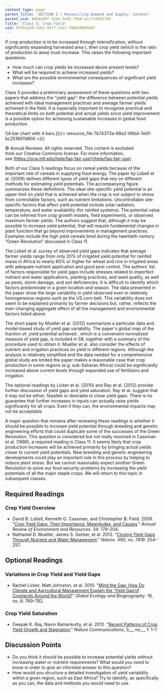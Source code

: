 ```yaml
---
content_type: page
parent_title: 'SECTION 3 | Reconciling Demand and Supply: Context'
parent_uid: 8dd4dd9f-324e-5e95-79e8-ecc7c04937d9
title: 'Class 5: Crop Yield'
uid: 8fb52a39-32b1-91f7-1e21-708a50b05b9f
---
```


If crop production is to be increased through intensification, without significantly expanding harvested area ), then crop yield (which is the ratio of production to area) must increase. This raises the following important questions:

*   How much can crop yields be increased above present levels?
*   What will be required to achieve increased yields?
*   What are the possible environmental consequences of significant yield increases?

Class 5 provides a preliminary assessment of these questions with two papers that address the “yield gap”: the difference between potential yields achieved with ideal management practices and average farmer yields achieved in the field. It is especially important to recognize practical and theoretical limits on both potential and actual yields since yield improvement is a possible option for achieving sustainable increases in global food production.

![A bar chart with 4 bars.]({{< resource_file 7b74373a-68a2-69bd-7e0f-bc251897d800 >}})

© Annual Reviews. All rights reserved. This content is excluded  
from our Creative Commons license. For more information,  
see [https://ocw.mit.edu/help/faq-fair-use](/help/faq-fair-use).

Both of our Class 5 readings focus on cereal yields because of the important role of cereals in supplying food energy. The paper by Lobell et al. (2009) defines different types of yield gaps that rely on different methods for estimating yield potentials. The accompanying figure summarizes these definitions. The ideal site-specific yield potential is an upper limit on yield that is achieved when the crop is not subject to stress from controllable factors, such as nutrient limitations. Uncontrollable site-specific factors that affect yield potential include solar radiation, temperature, and water availability (for rainfed systems). The potential value can be inferred from crop growth models, field experiments, or observed maximum farmer yields. The authors suggest that, although it may be possible to increase yield potential, that will require fundamental changes in plant function that go beyond improvements in management practices. Examples include the high yield cereals bred during the twentieth century “Green Revolution” discussed in Class 11.

The Lobell et al. survey of observed yield gaps indicates that average farmer yields range from only 20% of irrigated yield potential for rainfed maize in Africa to nearly 80% or higher for wheat and rice in irrigated areas with adequate nutrient application and good pest control. The authors’ list of factors responsible for yield gaps include stresses related to imperfect nutrient and water applications, planting practices, and seed quality, as well as pests, storm damage, and soil deficiencies. It is difficult to identify which factors predominate in a given location and season. The data presented in the paper show the large variability in yield observed even in relatively homogeneous regions such as the US corn belt. This variability does not seem to be explained primarily by farmer decisions but, rather, reflects the ever-changing aggregate effect of all the management and environmental factors listed above.

The short paper by Mueller et al. (2012) summarizes a particular data and model-based study of yield gap variability. The paper's global map of the fraction of; yield potential achieved , which is a convenient normalized measure of yield gap, is included in S8, together with a summary of the procedure used to obtain it. Mueller et al. also consider the effects of nutrient and irrigation practices on yield in different regions. Although the analysis is relatively simplified and the data needed for a comprehensive global study are limited the paper makes a reasonable case that crop production in some regions (e.g. sub-Saharan Africa) could be significantly increased above current levels through expanded use of fertilizers and irrigation.

The optional readings by Licker et al. (2010) and Ray et al. (2012) provide further discussion of yield gaps and yield saturation. Ray et al. suggest that it may not be either; feasible or desirable to close yield gaps. There is no guarantee that further increases in inputs can actually raise yields significantly for all crops. Even if they can, the environmental impacts may not be acceptable.

A major question that remains after reviewing these readings is whether it should be possible to increase yield potential through breeding and genetic engineering efforts that could duplicate some of the successes of the Green Revolution. This question is considered but not really resolved in Cassman et al. (1999), a required reading in Class 11. It seems likely that crop production increases will be achieved primarily by bringing actual yields closer to current yield potentials. New breeding and genetic engineering developments could play an important role in this process by helping to reduce plant stress. But we cannot reasonably expect another Green Revolution to solve our food security problems by increasing the yield potentials of all the major staple crops. We will return to this topic in subsequent classes.

Required Readings
-----------------

### Crop Yield Overview

*   David B. Lobell, Kenneth G. Cassman, and Christopher B. Field. 2009. "[Crop Yield Gaps: Their Importance, Magnitudes, and Causes](https://www.annualreviews.org/doi/abs/10.1146/annurev.environ.041008.093740)." _Annual Review of Environment and Resources_. 34: 179–204.
*   Nathaniel D. Mueller, James S. Gerber, et al. 2012. "[Closing Yield Gaps Through Nutrient and Water Management](https://pubmed.ncbi.nlm.nih.gov/22932270/)." _Nature._ 490, no. 7419: 254–257.

Optional Readings
-----------------

### Variations in Crop Yield and Yield Gaps

*   Rachel Licker, Matt Johnston, et al. 2010. "[Mind the Gap: How Do Climate and Agricultural Management Explain the ‘Yield Gap’of Croplands Around the World?](https://onlinelibrary.wiley.com/doi/abs/10.1111/j.1466-8238.2010.00563.x)" _Global Ecology and Biogeography_. 19, no. 6: 769–782.

### Crop Yield Saturation

*   Deepak K. Ray, Navin Ramankutty, et al. 2012. "[Recent Patterns of Crop Yield Growth and Stagnation](https://www.nature.com/articles/ncomms2296)." _Nature Communications_, 3_,_ no_._ 1: 1–7.

Discussion Points
-----------------

*   Do you think it should be possible to increase potential yields without increasing water or nutrient requirements? What would you need to know in order to give an informed answer to this question?
*   How would you structure a detailed investigation of yield variability within a given region, such as East Africa? Try to identify, as specifically as you can, the data and methods you would need to use.